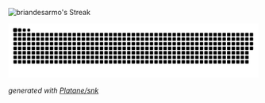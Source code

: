 ![briandesarmo's Streak](https://github-readme-streak-stats.herokuapp.com/?user=briandesarmo&theme=transparent&hide_border=true)

<picture>
  <source media="(prefers-color-scheme: dark)" srcset="https://github.com/briandesarmo/contribution-grid-snake/blob/output/github-contribution-grid-snake-dark.svg" />
  <source media="(prefers-color-scheme: light)" srcset="https://raw.githubusercontent.com/briandesarmo/contribution-grid-snake/output/github-contribution-grid-snake.svg" />
  <img alt="github-snake" src="https://raw.githubusercontent.com/briandesarmo/contribution-grid-snake/output/github-contribution-grid-snake.svg" />
</picture>

_generated with [Platane/snk](https://github.com/Platane/snk)_

